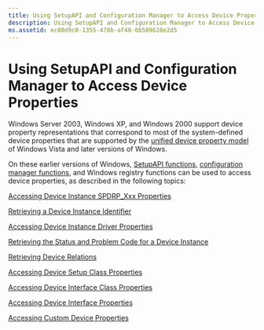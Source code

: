 ```yaml
---
title: Using SetupAPI and Configuration Manager to Access Device Properties
description: Using SetupAPI and Configuration Manager to Access Device Properties
ms.assetid: ec00d9c0-1355-478b-af48-0b589628e2d5
---
```


# Using SetupAPI and Configuration Manager to Access Device Properties


Windows Server 2003, Windows XP, and Windows 2000 support device property representations that correspond to most of the system-defined device properties that are supported by the [unified device property model](unified-device-property-model--windows-vista-and-later-.md) of Windows Vista and later versions of Windows.

On these earlier versions of Windows, [SetupAPI functions](setupapi.md), [configuration manager functions](https://msdn.microsoft.com/library/windows/hardware/ff549713), and Windows registry functions can be used to access device properties, as described in the following topics:

[Accessing Device Instance SPDRP\_Xxx Properties](accessing-device-instance-spdrp-xxx-properties.md)

[Retrieving a Device Instance Identifier](retrieving-a-device-instance-identifier.md)

[Accessing Device Instance Driver Properties](accessing-device-driver-properties.md)

[Retrieving the Status and Problem Code for a Device Instance](retrieving-the-status-and-problem-code-for-a-device-instance.md)

[Retrieving Device Relations](retrieving-device-relations.md)

[Accessing Device Setup Class Properties](accessing-device-setup-class-properties.md)

[Accessing Device Interface Class Properties](accessing-device-interface-class-properties.md)

[Accessing Device Interface Properties](accessing-device-interface-properties--windows-vista-and-later-.md)

[Accessing Custom Device Properties](accessing-custom-device-properties.md)

 

 






